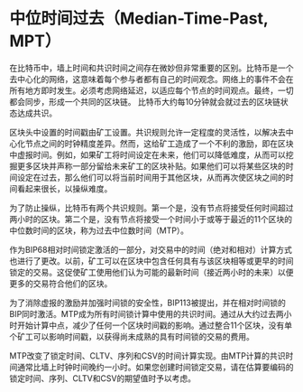 # 中位时间过去（Median-Time-Past, MPT）

 在比特币中，墙上时间和共识时间之间存在微妙但非常重要的区别。比特币是一个去中心化的网络，这意味着每个参与者都有自己的时间观念。网络上的事件不会在所有地方即时发生。必须考虑网络延迟，以适应每个节点的时间观点。最终，一切都会同步，形成一个共同的区块链。 比特币大约每10分钟就会就过去的区块链状态达成共识。&#x20;

区块头中设置的时间戳由矿工设置。共识规则允许一定程度的灵活性，以解决去中心化节点之间的时钟精度差异。然而，这给矿工造成了一个不利的激励，即在区块中虚报时间。例如，如果矿工将时间设定在未来，他们可以降低难度，从而可以挖掘更多区块并声称一部分留给未来矿工的区块补贴。如果他们可以将某些区块的时间设定在过去，那么他们可以将当前时间用于其他区块，从而再次使区块之间的时间看起来很长，以操纵难度。&#x20;

为了防止操纵，比特币有两个共识规则。第一个是，没有节点将接受任何时间超过两小时的区块。第二个是，没有节点将接受一个时间小于或等于最近的11个区块的中位数时间的区块，称为过去中位数时间（MTP）。&#x20;

作为BIP68相对时间锁定激活的一部分，对交易中的时间（绝对和相对）计算方式也进行了更改。以前，矿工可以在区块中包含任何具有与该区块相等或更早的时间锁定的交易。这促使矿工使用他们认为可能的最新时间（接近两小时的未来）以便更多的交易符合他们的区块。&#x20;

为了消除虚报的激励并加强时间锁的安全性，BIP113被提出，并在相对时间锁的BIP同时激活。MTP成为所有时间锁计算中使用的共识时间。通过从大约过去两小时开始计算中点，减少了任何一个区块时间戳的影响。通过整合11个区块，没有单个矿工可以影响时间戳，以获得尚未成熟的具有时间锁的交易的费用。&#x20;

MTP改变了锁定时间、CLTV、序列和CSV的时间计算实现。由MTP计算的共识时间通常比墙上时钟时间晚约一小时。如果您创建时间锁定交易，请在估算要编码的锁定时间、序列、CLTV和CSV的期望值时予以考虑。

 
